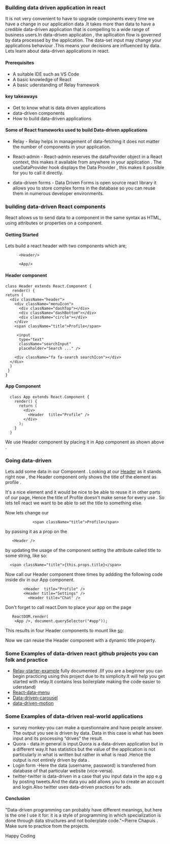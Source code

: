 ### Building data driven  application in react

It is not very convenient to have to upgrade components every time we have a change in our application data  .It takes more than data to have a credible data-driven application that is compelling to a wide range of business users.In data-driven application , the apllication flow is governed by data processed by the application. The data-set  input may change your applications behaviour .This means your decisions are influenced by data. Lets learn about data-driven applications in react.

#### Prerequisites
- A suitable IDE such as VS Code
- A basic knowledge of React
- A basic uderstanding of Relay framework

#### key takeaways
- Get to know what is data driven applications
- data-driven components
- How to build data-driven applications


#### Some of React frameworks used to build Data-driven applications
- Relay - Relay helps in management of data-fetching it does not matter the number of components in your application.

- React-admin - React-admin reserves the dataProvider object in a React context, this makes it available from anywhere in your application . The useDataProvider hook displays the Data Provider , this makes it possible for you to call it directly.

- data-driven forms - Data Driven Forms is open source react library it allows you to store complex forms in the database so you can reuse them in numerous developer environments.

### building data-driven React  components

React allows us to send data to a component in the same syntax as HTML, using attributes or properties on a component.

#### Getting Started

Lets build a react header  with two components which are;

          <Header/>

          <App/>

#### Header component
    class Header extends React.Component {
       render() {
    return (
      <div className="header">
        <div className="menuIcon">
          <div className="dashTop"></div>
          <div className="dashBottom"></div>
          <div className="circle"></div>
        </div>
        <span className="title">Profile</span>

         <input
          type="text"
          className="searchInput"
          placeholder="Search ..." />

        <div className="fa fa-search searchIcon"></div>
      </div>
      )
     }
    }


#### App Component 
      class App extends React.Component {
        render() {
          return (
            <div>
              <Header  title="Profile" />
            </div>
          );
        }
      }

We use Header component by placing it in App component as shown above .

### Going data-driven

Lets add some data in our Component . Looking at our [Header](https://codepen.io/1-creator/pen/qBXWVXd) as it stands right now , the Header component only shows the title of the element as profile .

It's a nice element and it would be nice to be able to reuse it in other parts of our page, Hence the title of Profile doesn't make sense for every use . So lets tell react we want to be able to set the title to something else.

Now lets change our                                                 
                
                <span className="title">Profile</span> 
by passing it  as a prop on the

       <Header />
 by updating the usage of the component setting the attribute called title to some string, like so: 

      <span className="title">{this.props.title}</span>

Now call our Header component three times by addding the following code inside div in our App component.

            <Header  title="Profile" />
            <Header title="Settings" />
              <Header title="Chat" />

Don't forget to call react.Dom to place your app on the page

       ReactDOM.render(
        <App />, document.querySelector("#app"));

This results in four Header  components to mount like [so](https://codepen.io/1-creator/full/XWarzzL):

 Now we can reuse the Header component with a dynamic title property.

 ### Some Examples of data-driven react github projects you can folk and practice

 - [Relay-starter-example](https://github.com/1-creator/relay-starter-example) fully documented .(If you are a beginner  you can begin practicing using this project due to its simplicity.It will help you get started with relay.It contains less boilerplate making the code easier to uderstand)
 - [React-data-menu](https://github.com/dkozar/react-data-menu)
 - [Data-driven-carousel](https://github.com/JasonShin/React-Carousel-Data-Driven)
 - [data-driven-motion](https://github.com/tkh44/data-driven-motion) 

### Some Examples of data-driven real-world applications
- survey monkey-you can make a questionnaire and have people answer. The output you see is driven by data. Data in this case is what has been input and its processing “drives” the result.
- Quora - data in general is input.Quora is a data-driven application but in a different way.It has statistics but the value of the application is not particularly in what is written but rather in what is read .Hence the output is not entirely driven by data .
- Login form -Here the data (username, password) is transferred from database of that particular website (vice-versa).
- twitter-twitter is data-driven in a case that you input data in the app e.g by posting tweets.And the data you add allows you to create an account and login.Also twitter uses data-driven practices  for ads.


 #### Conclusion
 "Data-driven programming can probably have different meanings, but here is the one I use it for: it is a style of programming in which specialization is done through data structures and not boilerplate code."~Pierre Chapuis . Make sure to practice from the projects.

 Happy Coding

